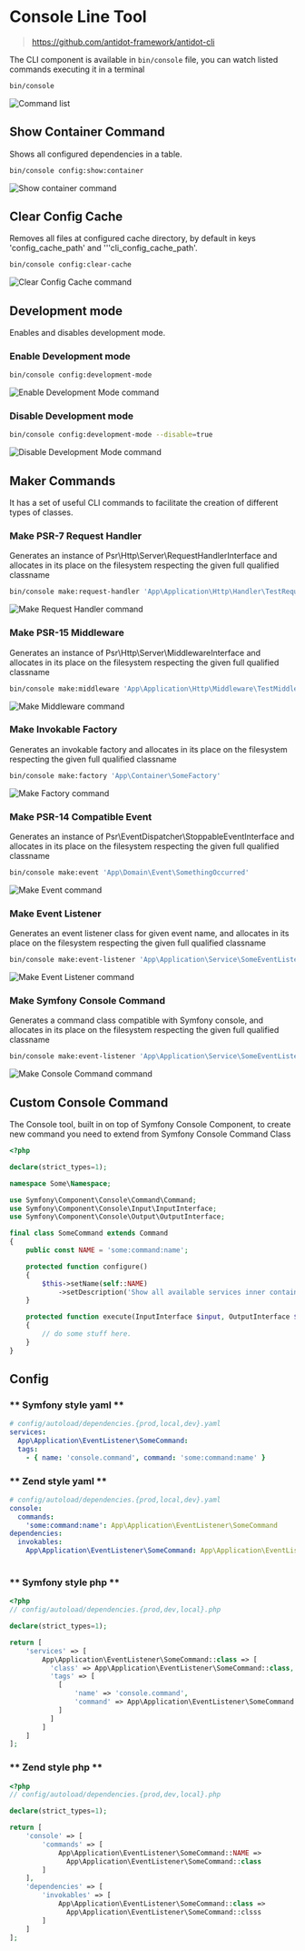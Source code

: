 # Console Line Tool

> https://github.com/antidot-framework/antidot-cli

The CLI component is available in `bin/console` file, you can watch listed commands executing it in a terminal

````bash
bin/console 
````

![Command list](/../images/cli-list.png)

## Show Container Command

Shows all configured dependencies in a table.

```bash
bin/console config:show:container
```
![Show container command](/../images/cli-show-container.png)

## Clear Config Cache

Removes all files at configured cache directory, by default in keys 'config_cache_path' and '''cli_config_cache_path'.

```bash
bin/console config:clear-cache
```
![Clear Config Cache command](/../images/clear-config-cache.png)

## Development mode

Enables and disables development mode.

### Enable Development mode

```bash
bin/console config:development-mode
```
![Enable Development Mode command](/../images/enable-development-mode.png)

### Disable Development mode

```bash
bin/console config:development-mode --disable=true
```
![Disable Development Mode command](/../images/disable-development-mode.png)

## Maker Commands

It has a set of useful CLI commands to facilitate the creation of different types of classes. 

### Make PSR-7 Request Handler

Generates an instance of Psr\Http\Server\RequestHandlerInterface and allocates in its place on the filesystem 
respecting the given full qualified classname 

```bash
bin/console make:request-handler 'App\Application\Http\Handler\TestRequestHandler'
```
![Make Request Handler command](/../images/make-request-handler.png)

### Make PSR-15 Middleware

Generates an instance of Psr\Http\Server\MiddlewareInterface and allocates in its place on the filesystem 
respecting the given full qualified classname 

```bash
bin/console make:middleware 'App\Application\Http\Middleware\TestMiddleware'
```
![Make Middleware command](/../images/make-middleware.png)

### Make Invokable Factory

Generates an invokable factory and allocates in its place on the filesystem respecting the given full qualified classname 

```bash
bin/console make:factory 'App\Container\SomeFactory'
```
![Make Factory command](/../images/make-factory.png)

### Make PSR-14 Compatible Event

Generates an instance of Psr\EventDispatcher\StoppableEventInterface and allocates in its place on the filesystem 
respecting the given full qualified classname 

```bash
bin/console make:event 'App\Domain\Event\SomethingOccurred'
```
![Make Event command](/../images/make-event.png)

### Make Event Listener

Generates an event listener class for given event name, and allocates in its place on the filesystem 
respecting the given full qualified classname 

```bash
bin/console make:event-listener 'App\Application\Service\SomeEventListener' 'App\Domain\Event\SomethingOccurred'
```
![Make Event Listener command](/../images/make-event-listener.png)

### Make Symfony Console Command

Generates a command class compatible with Symfony console, and allocates in its place on the filesystem 
respecting the given full qualified classname 

```bash
bin/console make:event-listener 'App\Application\Service\SomeEventListener' 'App\Domain\Event\SomethingOccurred'
```
![Make Console Command command](/../images/make-console-command.png)

## Custom Console Command

The Console tool, built in on top of Symfony Console Component, to create new command you need to extend from Symfony 
Console Command Class

````php
<?php

declare(strict_types=1);

namespace Some\Namespace;

use Symfony\Component\Console\Command\Command;
use Symfony\Component\Console\Input\InputInterface;
use Symfony\Component\Console\Output\OutputInterface;

final class SomeCommand extends Command
{
    public const NAME = 'some:command:name';

    protected function configure()
    {
        $this->setName(self::NAME)
            ->setDescription('Show all available services inner container.');
    }

    protected function execute(InputInterface $input, OutputInterface $output)
    {
        // do some stuff here.
    }
}
````

## Config

<!-- tabs:start -->

### ** Symfony style yaml **

````yaml
# config/autoload/dependencies.{prod,local,dev}.yaml
services:
  App\Application\EventListener\SomeCommand:
  tags:
    - { name: 'console.command', command: 'some:command:name' }
````

### ** Zend style yaml **

````yaml
# config/autoload/dependencies.{prod,local,dev}.yaml
console:
  commands:
    'some:command:name': App\Application\EventListener\SomeCommand
dependencies:
  invokables:
    App\Application\EventListener\SomeCommand: App\Application\EventListener\SomeCommand
    
````

### ** Symfony style php **

````php
<?php
// config/autoload/dependencies.{prod,dev,local}.php

declare(strict_types=1);

return [
    'services' => [
        App\Application\EventListener\SomeCommand::class => [
          'class' => App\Application\EventListener\SomeCommand::class,
          'tags' => [
            [
                'name' => 'console.command', 
                'command' => App\Application\EventListener\SomeCommand::NAME
            ]    
          ]
        ]  
    ]
];
````

### ** Zend style php **

````php
<?php
// config/autoload/dependencies.{prod,dev,local}.php

declare(strict_types=1);

return [
    'console' => [
        'commands' => [
            App\Application\EventListener\SomeCommand::NAME =>
              App\Application\EventListener\SomeCommand::class
        ]
    ],
    'dependencies' => [
        'invokables' => [
            App\Application\EventListener\SomeCommand::class => 
              App\Application\EventListener\SomeCommand::clsss    
        ]    
    ]
];
````

<!-- tabs:end -->
